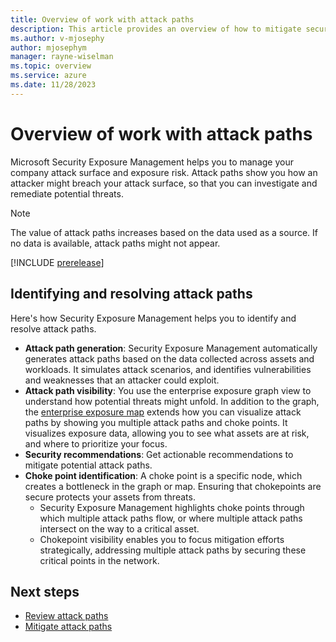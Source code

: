 ```yaml
---
title: Overview of work with attack paths
description: This article provides an overview of how to mitigate security risks using attack paths in Microsoft Exposure Management.
ms.author: v-mjosephy
author: mjosephym
manager: rayne-wiselman
ms.topic: overview
ms.service: azure
ms.date: 11/28/2023
---
```


# Overview of work with attack paths

Microsoft Security Exposure Management helps you to manage your company attack surface and exposure risk. Attack paths show you how an attacker might breach your attack surface, so that you can investigate and remediate potential threats. 

> [!NOTE]
> The value of attack paths increases based on the data used as a source. If no data is available, attack paths might not appear.

[!INCLUDE [prerelease](../includes/prerelease.md)]


## Identifying and resolving attack paths

Here's how Security Exposure Management helps you to identify and resolve attack paths.

- **Attack path generation**: Security Exposure Management automatically generates attack paths based on the data collected across assets and workloads. It simulates attack scenarios, and identifies vulnerabilities and weaknesses that an attacker could exploit.
- **Attack path visibility**: You use the enterprise exposure graph view to understand how potential threats might unfold. In addition to the graph, the [enterprise exposure map](enterprise-exposure-map.md) extends how you can visualize attack paths by showing you multiple attack paths and choke points. It visualizes exposure data, allowing you to see what assets are at risk, and where to prioritize your focus.
- **Security recommendations**: Get actionable recommendations to mitigate potential attack paths.
- **Choke point identification**: A choke point is a specific node, which creates a bottleneck in the graph or map. Ensuring that chokepoints are secure protects your assets from threats.
    - Security Exposure Management highlights choke points through which multiple attack paths flow, or where multiple attack paths intersect on the way to a critical asset.
    - Chokepoint visibility enables you to focus mitigation efforts strategically, addressing multiple attack paths by securing these critical points in the network.




## Next steps

- [Review attack paths](review-attack-paths.md)
- [Mitigate attack paths](attack-paths-analysis-remediation.md)
